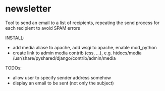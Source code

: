# newsletter
Tool to send an email to a list of recipients, repeating the send process for each recipient to avoid SPAM errors

INSTALL:
- add media aliase to apache, add wsgi to apache, enable mod_python
- create link to admin media contrib (css, ...), e.g. htdocs/media /usr/share/pyshared/django/contrib/admin/media

TODOs:
- allow user to specify sender address somehow
- display an email to be sent (not only the subject)
